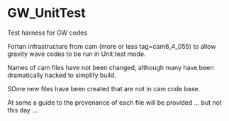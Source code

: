# GW_UnitTest
Test harness for GW codes

Fortan infrastructure from cam (more or less tag=cam6_4_055) to allow gravity wave codes to be run in Unit test mode.

Names of cam files have not been changed, although many have been dramatically hacked to simplify build.

SOme new files have been created that are not in cam code base.

At some a guide to the provenance of each file will be provided ... but not this day ...